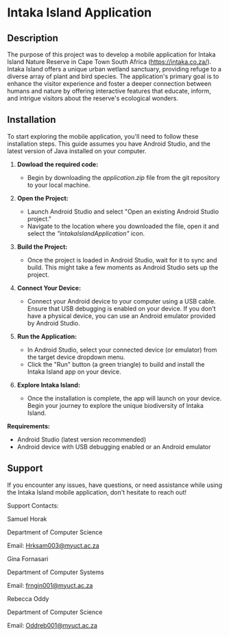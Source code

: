 # Intaka Island Application

## Description
The purpose of this project was to develop a mobile application for Intaka Island Nature Reserve in Cape 
Town South Africa (https://intaka.co.za/). Intaka Island offers a unique urban wetland sanctuary, providing refuge to a diverse array of plant and bird species. The application's primary goal is to enhance the visitor experience and 
foster a deeper connection between humans and nature by offering interactive features that educate, 
inform, and intrigue visitors about the reserve's ecological wonders.

## Installation

To start exploring the  mobile application, you'll need to follow these installation steps. This guide assumes you have Android Studio, and the latest version of Java installed on your computer.

1. **Dowload the required code:**
   - Begin by downloading the *application.zip* file from the git repository to your local machine. 

2. **Open the Project:**
   - Launch Android Studio and select "Open an existing Android Studio project."
   - Navigate to the location where you downloaded the file, open it and select the *"intakaIslandApplication"* icon.

3. **Build the Project:**
   - Once the project is loaded in Android Studio, wait for it to sync and build. This might take a few moments as Android Studio sets up the project.

4. **Connect Your Device:**
   - Connect your Android device to your computer using a USB cable. Ensure that USB debugging is enabled on your device. If you don't have a physical device, you can use an Android emulator provided by Android Studio.

5. **Run the Application:**
   - In Android Studio, select your connected device (or emulator) from the target device dropdown menu.
   - Click the "Run" button (a green triangle) to build and install the Intaka Island app on your device.

6. **Explore Intaka Island:**
   - Once the installation is complete, the app will launch on your device. Begin your journey to explore the unique biodiversity of Intaka Island.

**Requirements:**
- Android Studio (latest version recommended)
- Android device with USB debugging enabled or an Android emulator


## Support
If you encounter any issues, have questions, or need assistance while using the Intaka Island mobile application, don't hesitate to reach out!

Support Contacts:

Samuel Horak

Department of Computer Science


Email: Hrksam003@myuct.ac.za

Gina Fornasari


Department of Computer Systems


Email: frngin001@myuct.ac.za

Rebecca Oddy


Department of Computer Science


Email: Oddreb001@myuct.ac.za




